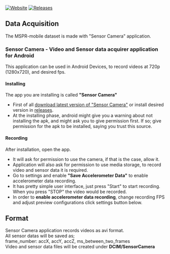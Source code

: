 [![Website](https://yusufhanoglu.github.io/svg/website3.png)](https://yusufhanoglu.github.io/home.html)
[![Releases](https://yusufhanoglu.github.io/svg/releases1.png)](https://github.com/yusufhanoglu/SensorCamera/releases)

## Data Acquisition

The MSPR-mobile dataset is made with "Sensor Camera" application.

### Sensor Camera - Video and Sensor data acquirer application for Android

This application can be used in Android Devices, to record videos at 720p (1280x720), and desired fps.

#### Installing

The app you are installing is called **"Sensor Camera"**
- First of all [download latest version of "Sensor Camera"](https://github.com/yusufhanoglu/SensorCamera/releases/tag/S1.71) or install desired version in [releases](https://github.com/yusufhanoglu/SensorCamera/releases).
- At the installing phase, android might give you a warning about not installing the apk, and might ask you to give permission first. If so; give permission for the apk to be installed, saying you trust this source.
#### Recording

After installation, open the app.

- It will ask for permission to use the camera, if that is the case, allow it.
- Application will also ask for permission to use media storage, to record video and sensor data it is required.
- Go to settings and enable **"Save Accelerometer Data"** to enable accelerometer data recording.
- It has pretty simple user interface, just press "Start" to start recording. When you press "STOP" the video would be recorded.
- In order to **enable accelerometer data recording**, change recording FPS and adjust preview configurations click settings button below.

## Format
Sensor Camera application records videos as avi format.<br>
All sensor datas will be saved as;<br>
  frame_number: accX, accY, accZ, ms_between_two_frames<br>
Video and sensor data files will be created under **DCIM/SensorCamera**
